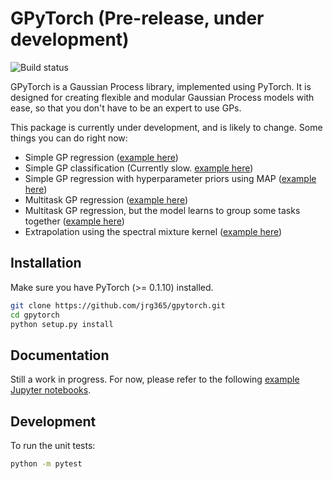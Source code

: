 # GPyTorch (Pre-release, under development)
![Build status](https://travis-ci.org/jrg365/gpytorch.svg?branch=master)

GPyTorch is a Gaussian Process library, implemented using PyTorch.
It is designed for creating flexible and modular Gaussian Process models with ease,
so that you don't have to be an expert to use GPs.

This package is currently under development, and is likely to change.
Some things you can do right now:

- Simple GP regression ([example here](https://nbviewer.jupyter.org/github/jrg365/gpytorch/blob/master/examples/simple_gp_regression.ipynb))
- Simple GP classification (Currently slow. [example here](https://nbviewer.jupyter.org/github/jrg365/gpytorch/blob/variational_inference/examples/simple_gp_classification.ipynb))
- Simple GP regression with hyperparameter priors using MAP ([example here](https://nbviewer.jupyter.org/github/jrg365/gpytorch/blob/master/examples/simple_map_gp_regression.ipynb))
- Multitask GP regression ([example here](https://nbviewer.jupyter.org/github/jrg365/gpytorch/blob/master/examples/multitask_gp_regression.ipynb))
- Multitask GP regression, but the model learns to group some tasks together ([example here](https://nbviewer.jupyter.org/github/jrg365/gpytorch/blob/master/examples/latent_multitask_gp_regression.ipynb))
- Extrapolation using the spectral mixture kernel ([example here](https://nbviewer.jupyter.org/github/jrg365/gpytorch/blob/master/examples/spectral_mixture_gp_regression.ipynb))
## Installation

Make sure you have PyTorch (>= 0.1.10) installed.

```bash
git clone https://github.com/jrg365/gpytorch.git
cd gpytorch
python setup.py install
```

## Documentation

Still a work in progress. For now, please refer to the following [example Jupyter notebooks](https://nbviewer.jupyter.org/github/jrg365/gpytorch/tree/master/examples/).


## Development

To run the unit tests:
```bash
python -m pytest
```
